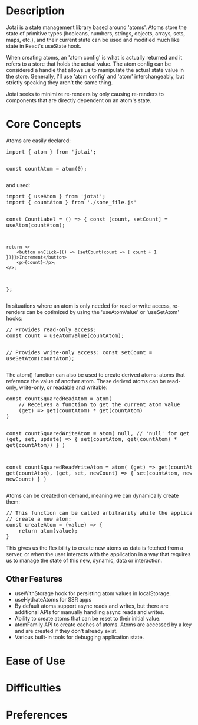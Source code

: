 <h1>Description</h1>
<p>Jotai is a state management library based around 'atoms'. 
Atoms store the state of primitive types 
(booleans, numbers, strings, objects, arrays, sets, maps, etc.), 
and their current state can be used and modified much like state in 
React's useState hook.</p>
<p>When creating atoms, an 'atom config' is what is actually returned and it refers to a store that holds the actual value. The atom config can be considered a handle that allows 
us to manipulate the actual state value in the store. Generally, I'll use 'atom config' and 'atom' interchangeably, but strictly speaking they aren't the same thing.</p>
<p>Jotai seeks to minimize re-renders by only causing re-renders to components that are 
directly dependent on an atom's state.</p>

<h1>Core Concepts</h1>
<p>Atoms are easily declared:</p>
<pre>
import { atom } from 'jotai';

const countAtom = atom(0);
</pre>

<p>and used:</p>
<pre>
import { useAtom } from 'jotai';
import { countAtom } from './some_file.js'

const CountLabel = () => {
    const [count, setCount] = useAtom(countAtom);

    return <>
        <button onClick={() => {setCount(count => { count + 1 })}}>Increment</button>
        <p>{count}</p>;
    </>;
};
</pre>
<p>In situations where an atom is only needed for read or write access, re-renders can be optimized by using the 'useAtomValue' or 'useSetAtom' hooks:</p>
<pre>
// Provides read-only access:
const count = useAtomValue(countAtom);

// Provides write-only access:
const setCount = useSetAtom(countAtom);
</pre>

<p>The atom() function can also be used to create derived atoms: atoms that reference the value of another atom. These derived atoms can be read-only, write-only, or readable and writable:</p>
<pre>
const countSquaredReadAtom = atom(
    // Receives a function to get the current atom value
    (get) => get(countAtom) * get(countAtom)
)

const countSquaredWriteAtom = atom(
  null, // 'null' for get function
  (get, set, update) => {
    set(countAtom, get(countAtom) * get(countAtom))
  }
)

const countSquaredReadWriteAtom = atom(
  (get) => get(countAtom) * get(countAtom),
  (get, set, newCount) => {
    set(countAtom, newCount * newCount)
  }
)
</pre>
<p>Atoms can be created on demand, meaning we can dynamically create them:</p>
<pre>
// This function can be called arbitrarily while the application is running to 
// create a new atom:
const createAtom = (value) => {
    return atom(value);
}
</pre>
<p>This gives us the flexibility to create new atoms as data is fetched from a server, 
or when the user interacts with the application in a way that requires us to manage the 
state of this new, dynamic, data or interaction.</p>
<h2>Other Features</h2>
<ul>
    <li>useWithStorage hook for persisting atom values in localStorage.</li>
    <li>useHydrateAtoms for SSR apps</li>
    <li>By default atoms support async reads and writes, but there are additional APIs for manually handling async reads and writes.</li>
    <li>Ability to create atoms that can be reset to their initial value.</li>
    <li>atomFamily API to create caches of atoms. Atoms are accessed by a key and are 
created if they don't already exist.</li>
    <li>Various built-in tools for debugging application state.</li>
</ul>

<h1>Ease of Use</h1>
<p></p>

<h1>Difficulties</h1>
<p></p>

<h1>Preferences</h1>
<p></p>
